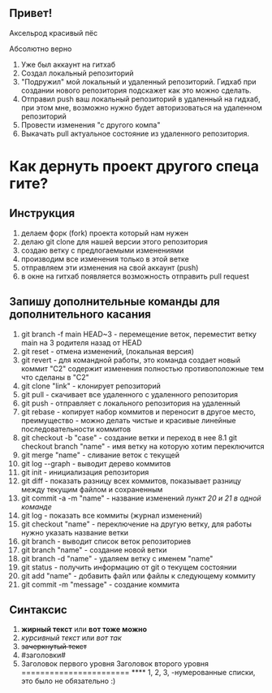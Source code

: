 ## Привет!

Аксельрод красивый пёс

Абсолютно верно

1. Уже был аккаунт на гитхаб
2. Создал локальный репозиторий
3. "Подружил" мой локальный и удаленный репозиторий. Гидхаб при создании нового репозитория подскажет как это можно сделать.
4. Отправил push ваш локальный репозиторий в удаленный на гидхаб, при этом мне, возможно нужно будет авторизоваться на удаленном репозиторий
5. Провести изменения "с другого компа"
6. Выкачать pull актуальное состояние из удаленного репозитория.

# Как дернуть проект другого спеца гите? 
## Инструкция

1. делаем форк (fork) проекта который нам нужен
2. делаю git clone для нашей версии этого репозитория
3. создаю ветку с предлогаемыми изменениями 
4. производим все изменения только в этой ветке
5. отправляем эти изменения на свой аккаунт (push)
6. в окне на гитхаб появляется возможность отправить pull request


## Запишу дополнительные команды для дополнительного касания

1. git branch -f main HEAD~3 - перемещение веток, переместит ветку main на 3 родителя назад от HEAD
2. git reset - отмена изменений, (локальная версия)
3. git revert - для командной работы, это команда создает новый коммит "С2" содержит изменения полностью противоположные тем что сделаны в "С2"
4. git clone "link"  - клонирует репозиторий
5. git pull - скачивает все удаленного с удаленного репозитория
6. git push - отправляет с локального репозитория на удаленный
7. git rebase - копирует набор коммитов и переносит в другое место, преимущество - можно делать чистые и красивые линейные последовательности коммитов
8. git checkout -b "case" - создание ветки и переход в нее
8.1 git checkout branch "name" - имя ветку на которую хотим переключится
9. git merge "name" - сливание веток c текущей
10. git log --graph - выводит дерево коммитов
11. git init - инициализация репозитория
12. git diff - показать разницу всех коммитов, показывает разницу между текущим файлом и сохраненным
13. git commit -a -m "name" - название изменений *пункт 20 и 21 в одной команде*
14. git log - показать все коммиты (журнал изменений) 
15. git checkout "name" - переключение на другую ветку, для работы нужно указать название ветки
16. git branch - выводит список веток репозиториев
17. git branch "name" - создание новой ветки
18. git branch -d "name" - удаляем ветку с именем "name"
19. git status - получить информацию от git о текущем состоянии
20. git add "name" - добавить файл или файлы к следующему коммиту
21. git commit -m "message" - создание коммита


## Синтаксис

1. **жирный текст** или __вот тоже можно__
2. *курсивный текст* или _вот так_
3. ~~зачеркнутый текст~~
4. #заголовки#
5. Заголовок первого уровня  Заголовок второго уровня
   =======================   ****
1, 2, 3, -нумерованные списки, это было не обязательно :)


